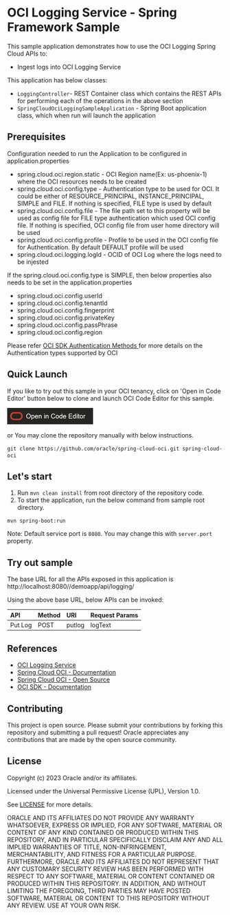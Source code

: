 # OCI Logging Service - Spring Framework Sample

This sample application demonstrates how to use the OCI Logging Spring Cloud APIs to:

* Ingest logs into OCI Logging Service

This application has below classes:

* `LoggingController`- REST Container class which contains the REST APIs for performing each of the operations in the above section
* `SpringCloudOciLoggingSampleApplication` - Spring Boot application class, which when run will launch the application

## Prerequisites
Configuration needed to run the Application to be configured in application.properties

* spring.cloud.oci.region.static - OCI Region name(Ex: us-phoenix-1) where the OCI resources needs to be created
* spring.cloud.oci.config.type - Authentication type to be used for OCI. It could be either of RESOURCE_PRINCIPAL, INSTANCE_PRINCIPAL, SIMPLE and FILE. If nothing is specified, FILE type is used by default
* spring.cloud.oci.config.file - The file path set to this property will be used as config file for FILE type authentication which used OCI config file. If nothing is specified, OCI config file from user home directory will be used
* spring.cloud.oci.config.profile - Profile to be used in the OCI config file for Authentication. By default DEFAULT profile will be used
* spring.cloud.oci.logging.logId - OCID of OCI Log where the logs need to be injested

If the spring.cloud.oci.config.type is SIMPLE, then below properties also needs to be set in the application.properties

* spring.cloud.oci.config.userId
* spring.cloud.oci.config.tenantId
* spring.cloud.oci.config.fingerprint
* spring.cloud.oci.config.privateKey
* spring.cloud.oci.config.passPhrase
* spring.cloud.oci.config.region

Please refer [OCI SDK Authentication Methods
](https://docs.oracle.com/en-us/iaas/Content/API/Concepts/sdk_authentication_methods.htm) for more details on the Authentication types supported by OCI

## Quick Launch

If you like to try out this sample in your OCI tenancy, click on 'Open in Code Editor' button below to clone and launch OCI Code Editor for this sample.

[<img src="https://raw.githubusercontent.com/oracle-devrel/oci-code-editor-samples/main/images/open-in-code-editor.png" />](https://cloud.oracle.com/?region=home&cs_repo_url=https://github.com/oracle/spring-cloud-oci.git&cs_open_ce=true&cs_readme_path=spring-cloud-oci-samples/spring-cloud-oci-storage/README.md)

or You may clone the repository manually with below instructions.

```
git clone https://github.com/oracle/spring-cloud-oci.git spring-cloud-oci
```

## Let's start

1. Run `mvn clean install` from root directory of the repository code.
2. To start the application, run the below command from sample root directory.
```
mvn spring-boot:run
```

Note: Default service port is `8080`. You may change this with `server.port` property.

## Try out sample

The base URL for all the APIs exposed in this application is http://localhost:8080//demoapp/api/logging/

Using the above base URL, below APIs can be invoked:

| API     | Method | URI    | Request Params|
|:--------|:--------|:-------|:-------|
| Put Log | POST | putlog | logText |

## References
* [OCI Logging Service](https://docs.oracle.com/en-us/iaas/Content/Logging/home.htm)
* [Spring Cloud OCI - Documentation](#)
* [Spring Cloud OCI - Open Source](https://github.com/oracle/spring-cloud-oci)
* [OCI SDK - Documentation](https://docs.oracle.com/en-us/iaas/Content/API/Concepts/sdks.htm)

## Contributing
This project is open source.  Please submit your contributions by forking this repository and submitting a pull request!  Oracle appreciates any contributions that are made by the open source community.

## License
Copyright (c) 2023 Oracle and/or its affiliates.

Licensed under the Universal Permissive License (UPL), Version 1.0.

See [LICENSE](../../LICENSE.txt) for more details.

ORACLE AND ITS AFFILIATES DO NOT PROVIDE ANY WARRANTY WHATSOEVER, EXPRESS OR IMPLIED, FOR ANY SOFTWARE, MATERIAL OR CONTENT OF ANY KIND CONTAINED OR PRODUCED WITHIN THIS REPOSITORY, AND IN PARTICULAR SPECIFICALLY DISCLAIM ANY AND ALL IMPLIED WARRANTIES OF TITLE, NON-INFRINGEMENT, MERCHANTABILITY, AND FITNESS FOR A PARTICULAR PURPOSE.  FURTHERMORE, ORACLE AND ITS AFFILIATES DO NOT REPRESENT THAT ANY CUSTOMARY SECURITY REVIEW HAS BEEN PERFORMED WITH RESPECT TO ANY SOFTWARE, MATERIAL OR CONTENT CONTAINED OR PRODUCED WITHIN THIS REPOSITORY. IN ADDITION, AND WITHOUT LIMITING THE FOREGOING, THIRD PARTIES MAY HAVE POSTED SOFTWARE, MATERIAL OR CONTENT TO THIS REPOSITORY WITHOUT ANY REVIEW. USE AT YOUR OWN RISK. 
